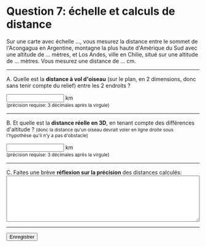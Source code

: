 # Question 7: échelle et calculs de distance

<link rel="stylesheet" href="assets/q7/style.css" />

Sur une carte avec échelle <span id="echelle_lbl">...</span>, vous mesurez la distance entre le sommet de l'Acongagua en Argentine, montagne la plus haute d'Amérique du Sud avec une altitude de <span id="alti1_lbl">...</span> mètres, et Los Andes, ville en Chilie, situé sur une altitude de <span id="alti2_lbl">...</span> mètres. Vous mesurez une distance de <span id="dist_cm_lbl">...</span> cm.

---

<form id="q7" onsubmit="event.preventDefault(); Q.submit()">
  <input type="hidden" id="echelle" name="echelle" />
  <input type="hidden" id="dist_cm" name="dist_cm" />
  <input type="hidden" id="alti1" name="alti1" />
  <input type="hidden" id="alti2" name="alti2" />

  <div style="margin-top: 15px;">
    <p>A. Quelle est la <b>distance à vol d'oiseau</b> (sur le plan, en 2 dimensions, donc sans tenir compte du relief) entre les 2 endroits ?</p>
    <p><input onchange="Q.save()" id="dist_2d" name="dist_2d" style="width: 150px;"/>&nbsp;km<br>
      <span style="font-size: 85%">(précision requise: 3 décimales après la virgule)</span>
    </p>
  </div>
  <hr />
  <div style="margin-top: 15px;">
    <p>B. Et quelle est la <b>distance réelle en 3D</b>, en tenant compte des différences d'altitude ? <span style="font-size: 85%">(donc la distance qu'un oiseau devrait voler en ligne droite sous l'hypothèse qu'il n'y a pas d'obstacle)</span></p>
    <p><input onchange="Q.save()" id="dist_3d" name="dist_3d" style="width: 150px;"/>&nbsp;km<br>
      <span style="font-size: 85%">(précision requise: 3 décimales après la virgule)</span>
    </p>
  </div>

  <hr />

  <div style="margin-top: 15px;">
    C. Faites une brève <b>réflexion sur la précision</b> des distances calculés:
    <textarea onchange="Q.save()" id="reflexion" name="reflexion" style="width: 100%; height: 120px;"></textarea>
  </div>

  <hr />
  <button class="btn btn-sm btn-success">Enregistrer</button>
</form>


<script src="assets/q7/script.js"></script>

